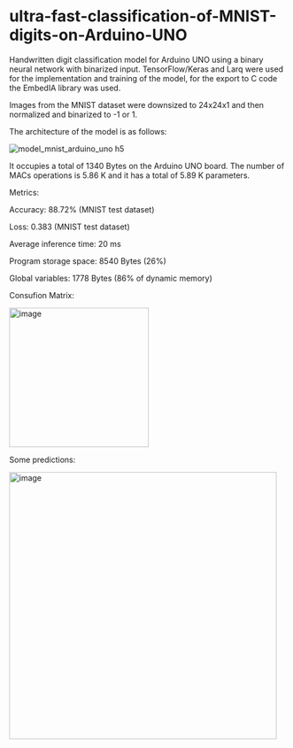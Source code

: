 # ultra-fast-classification-of-MNIST-digits-on-Arduino-UNO

Handwritten digit classification model for Arduino UNO using a binary neural network with binarized input. TensorFlow/Keras and Larq were used for the implementation and training of the model, for the export to C code the EmbedIA library was used.

Images from the MNIST dataset were downsized to 24x24x1 and then normalized and binarized to -1 or 1.

The architecture of the model is as follows:


![model_mnist_arduino_uno h5](https://user-images.githubusercontent.com/56457143/222915021-d1f6ab46-093a-467a-84c1-b055398400ce.png)



It occupies a total of 1340 Bytes on the Arduino UNO board. The number of MACs operations is 5.86 K and it has a total of 5.89 K parameters.

Metrics:

Accuracy: 88.72% (MNIST test dataset)

Loss: 0.383 (MNIST test dataset)

Average inference time: 20 ms

Program storage space: 8540 Bytes (26%)

Global variables: 1778 Bytes (86% of dynamic memory)


Consufion Matrix:

<img width="252" alt="image" src="https://user-images.githubusercontent.com/56457143/222914784-43a070f0-cfab-41cb-be64-663b1d98c41c.png">

Some predictions:

<img width="483" alt="image" src="https://user-images.githubusercontent.com/56457143/222914828-a7d90437-78d4-4e9b-8f4b-d19d536abbb7.png">



